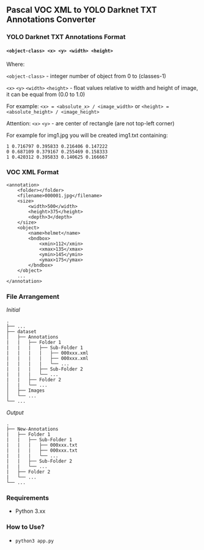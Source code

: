 ## Pascal VOC XML to YOLO Darknet TXT Annotations Converter

### YOLO Darknet TXT Annotations Format
#### `<object-class> <x> <y> <width> <height>`

Where:

`<object-class>` - integer number of object from 0 to (classes-1)

`<x>` `<y>` `<width>` `<height>` - float values relative to width and height of image, it can be equal from (0.0 to 1.0)

For example: `<x> = <absolute_x> / <image_width>` or `<height> = <absolute_height> / <image_height>`

Attention: `<x>` `<y>` - are center of rectangle (are not top-left corner)

For example for img1.jpg you will be created img1.txt containing:

```
1 0.716797 0.395833 0.216406 0.147222
0 0.687109 0.379167 0.255469 0.158333
1 0.420312 0.395833 0.140625 0.166667
```

### VOC XML Format

```
<annotation>
	<folder></folder>
	<filename>000001.jpg</filename>
	<size>
		<width>500</width>
		<height>375</height>
		<depth>3</depth>
	</size>
	<object>
		<name>helmet</name>
		<bndbox>
			<xmin>112</xmin>
			<xmax>135</xmax>
			<ymin>145</ymin>
			<ymax>175</ymax>
		</bndbox>
	</object>
	...
</annotation>
```

### File Arrangement

*Initial*

    .
    ├── ...
    ├── dataset             
    │   ├── Annotations 
    |   |   ├── Folder 1
    |   |   |   ├── Sub-Folder 1
    |   |   |   |   ├── 000xxx.xml
    |   |   |   |   ├── 000xxx.xml
    |   |   |   |   └── ...
    |   |   |   ├── Sub-Folder 2
    |   |   |   └── ...
    |   |   ├── Folder 2
    │   |   └── ...
    │   ├── Images  
    │   └── ...
    └── ...

*Output*

    .           
    ├── New-Annotations 
    |   ├── Folder 1
    |   |   ├── Sub-Folder 1
    |   |   |   ├── 000xxx.txt
    |   |   |   ├── 000xxx.txt
    |   |   |   └── ...
    |   |   ├── Sub-Folder 2
    |   |   └── ...
    |   ├── Folder 2
    |   └── ...
    └── ...

### Requirements
* Python 3.xx

### How to Use?
* `python3 app.py`
